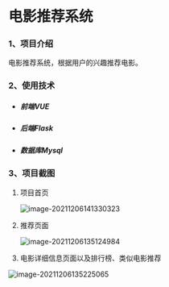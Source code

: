 # 电影推荐系统

### 1、项目介绍

电影推荐系统，根据用户的兴趣推荐电影。

### 2、使用技术

- ##### 前端VUE

- ##### 后端Flask

- ##### 数据库Mysql

### 3、项目截图

1. 项目首页

   ![image-20211206141330323](https://gitee.com/gaohuan111/pic/raw/master/img/image-20211206141330323.png)

2. 推荐页面

   ![image-20211206135124984](https://gitee.com/gaohuan111/pic/raw/master/img/image-20211206135124984.png)

3. 电影详细信息页面以及排行榜、类似电影推荐

![image-20211206135225065](https://gitee.com/gaohuan111/pic/raw/master/img/image-20211206135225065.png)